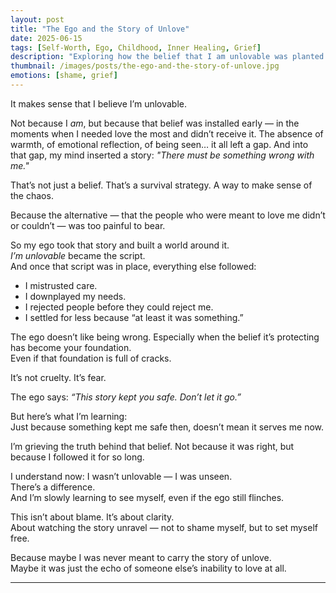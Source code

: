 ```yaml
---
layout: post
title: "The Ego and the Story of Unlove"
date: 2025-06-15
tags: [Self-Worth, Ego, Childhood, Inner Healing, Grief]
description: "Exploring how the belief that I am unlovable was planted in childhood — and how my ego has clung to it for years, not out of cruelty, but to survive."
thumbnail: /images/posts/the-ego-and-the-story-of-unlove.jpg
emotions: [shame, grief]
---
```


It makes sense that I believe I’m unlovable.

Not because I *am*, but because that belief was installed early — in the moments when I needed love the most and didn’t receive it. The absence of warmth, of emotional reflection, of being seen… it all left a gap. And into that gap, my mind inserted a story: *"There must be something wrong with me."*

That’s not just a belief. That’s a survival strategy. A way to make sense of the chaos.

Because the alternative — that the people who were meant to love me didn’t or couldn’t — was too painful to bear.

So my ego took that story and built a world around it.  
*I’m unlovable* became the script.  
And once that script was in place, everything else followed:
- I mistrusted care.
- I downplayed my needs.
- I rejected people before they could reject me.
- I settled for less because “at least it was something.”

The ego doesn’t like being wrong. Especially when the belief it’s protecting has become your foundation.  
Even if that foundation is full of cracks.

It’s not cruelty. It’s fear.

The ego says: *“This story kept you safe. Don’t let it go.”*

But here’s what I’m learning:  
Just because something kept me safe then, doesn’t mean it serves me now.

I’m grieving the truth behind that belief. Not because it was right, but because I followed it for so long.

I understand now: I wasn’t unlovable — I was unseen.  
There’s a difference.  
And I’m slowly learning to see myself, even if the ego still flinches.

This isn’t about blame. It’s about clarity.  
About watching the story unravel — not to shame myself, but to set myself free.

Because maybe I was never meant to carry the story of unlove.  
Maybe it was just the echo of someone else’s inability to love at all.


---
